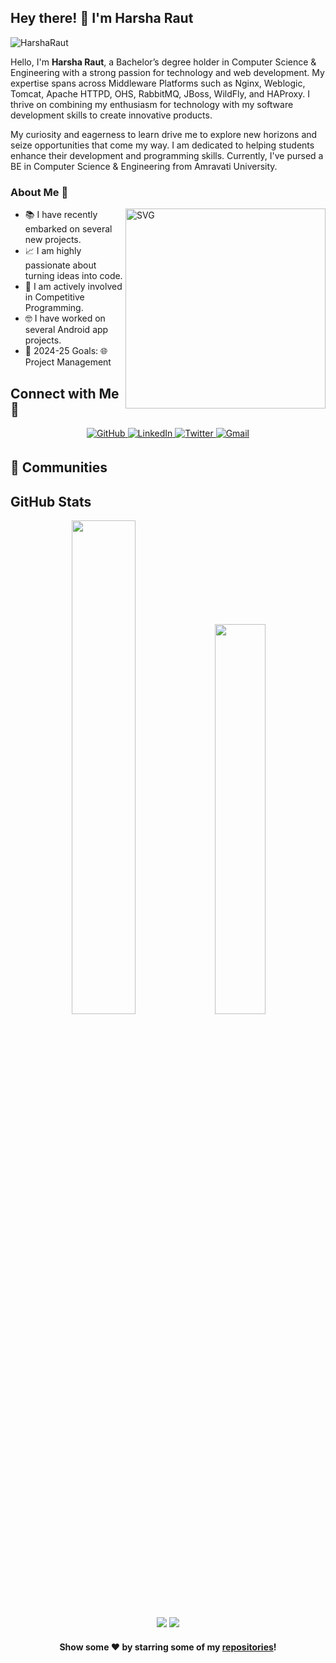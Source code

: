 ## Hey there! 👋 I'm Harsha Raut

<p align="left">
	<img src="https://komarev.com/ghpvc/?username=HarshaRaut" alt="HarshaRaut" />
</p>

Hello, I'm **Harsha Raut**, a Bachelor’s degree holder in Computer Science & Engineering with a strong passion for technology and web development. My expertise spans across Middleware Platforms such as Nginx, Weblogic, Tomcat, Apache HTTPD, OHS, RabbitMQ, JBoss, WildFly, and HAProxy. I thrive on combining my enthusiasm for technology with my software development skills to create innovative products.

My curiosity and eagerness to learn drive me to explore new horizons and seize opportunities that come my way. I am dedicated to helping students enhance their development and programming skills. Currently, I've pursed a BE in Computer Science & Engineering from Amravati University.

### About Me 🚀

<img align="right" alt="SVG" src="https://user-images.githubusercontent.com/63442418/227835127-ff0951ce-0de4-4d73-bc3a-5288e86a84c0.svg" width="320px" />

- 📚 I have recently embarked on several new projects.
- 📈 I am highly passionate about turning ideas into code.
- 🔭 I am actively involved in Competitive Programming.
- 🤓 I have worked on several Android app projects.
- 🎯 2024-25 Goals: 🌐 Project Management

## Connect with Me 🤝

<p align="center">
	<a href="https://github.com/HarshaRaut04" target="_blank">
		<img src="https://img.shields.io/badge/github-%2324292e.svg?&style=for-the-badge&logo=github&logoColor=white" alt="GitHub" style="margin-bottom: 5px;" />
	</a>
	<a href="[https://www.linkedin.com/in/Harsha-Raut](https://www.linkedin.com/in/harsha-raut-62baaa165/)/" target="_blank">
		<img src="https://img.shields.io/badge/linkedin-%230077B5.svg?&style=for-the-badge&logo=linkedin&logoColor=white" alt="LinkedIn" />
	</a>
	<a href="https://twitter.com/" target="_blank">
		<img src="https://img.shields.io/badge/twitter-%2300acee.svg?&style=for-the-badge&logo=twitter&logoColor=white" alt="Twitter" style="margin-bottom: 5px;" />
	</a>
	<a href="mailto:">
		<img src="https://img.shields.io/badge/Gmail-D14836?style=for-the-badge&logo=gmail&logoColor=white" alt="Gmail" />
	</a>
</p>

## 👯 Communities



## GitHub Stats

<div align="center">
	<img width="45%" src="https://github-readme-stats.vercel.app/api?username=HarshaRaut04&show_icons=true">
	<img width="40%" src="https://github-readme-stats.vercel.app/api/top-langs/?username=HarshaRaut04&layout=compact">
</div>
<div align="center">
	<img src="https://github-readme-streak-stats.herokuapp.com/?user=HarshaRaut04">
	<img src="https://activity-graph.herokuapp.com/graph?username=HarshaRaut04&bg_color=FFFFFF&color=000000&line=000000&point=00FF00">
</div>

<p align="center">
	<h4 align="center">Show some ❤️ by starring some of my <a href="https://github.com/HarshaRaut04?tab=repositories">repositories</a>!</h4>
</p>

